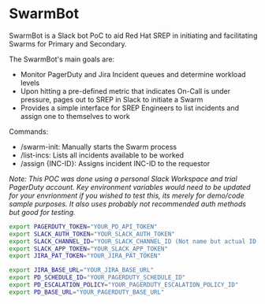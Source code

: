 # SwarmBot

SwarmBot is a Slack bot PoC to aid Red Hat SREP in initiating and facilitating Swarms for Primary and Secondary. 

The SwarmBot's main goals are:

* Monitor PagerDuty and Jira Incident queues and determine workload levels
* Upon hitting a pre-defined metric that indicates On-Call is under pressure, pages out to SREP in Slack to initiate a Swarm
* Provides a simple interface for SREP Engineers to list incidents and assign one to themselves to work

Commands:

* /swarm-init: Manually starts the Swarm process
* /list-incs: Lists all incidents available to be worked
* /assign {INC-ID}: Assigns incident INC-ID to the requestor

_*Note*: This POC was done using a personal Slack Workspace and trial PagerDuty account. Key environment variables would need to be updated for your envrionment if you wished to test this, its merely for demo/code sample purposes. It also uses probably not recommended auth methods but good for testing._

```bash
export PAGERDUTY_TOKEN="YOUR_PD_API_TOKEN"
export SLACK_AUTH_TOKEN="YOUR_SLACK_AUTH_TOKEN"
export SLACK_CHANNEL_ID="YOUR_SLACK_CHANNEL_ID (Not name but actual ID listed in API)"
export SLACK_APP_TOKEN="YOUR_SLACK_APP_TOKEN" 
export JIRA_PAT_TOKEN="YOUR_JIRA_PAT_TOKEN"

export JIRA_BASE_URL="YOUR_JIRA_BASE_URL"
export PD_SCHEDULE_ID="YOUR_PAGERDUTY_SCHEDULE_ID"
export PD_ESCALATION_POLICY="YOUR_PAGERDUTY_ESCALATION_POLICY_ID"
export PD_BASE_URL="YOUR_PAGERDUTY_BASE_URL"
```